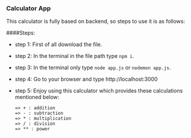 ### Calculator App

This calculator is fully based on backend, so steps to use it is as follows:

####Steps:

* step 1: First of all download the file. 
* step 2: In the terminal in the file path type ```npm i```.
* step 3: In the terminal only type ```node app.js``` or ```nodemon app.js```.
* step 4: Go to your browser and type http://localhost:3000
* step 5: Enjoy using this calculator which provides these calculations mentioned below:
      
      => + : addition
      => - : subtraction
      => * : multiplication
      => / : division
      => ** : power
